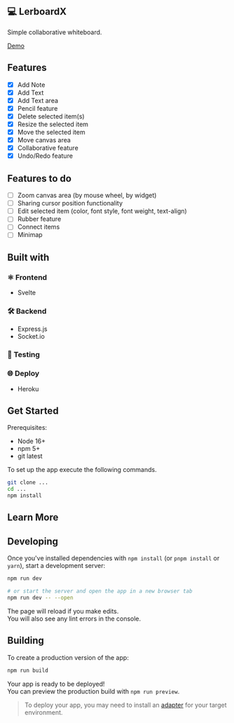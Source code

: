 ## 💻 LerboardX

Simple collaborative whiteboard.

[Demo](https://lerboardx-b0a992ad24b4.herokuapp.com/)

## Features

- [x] Add Note
- [x] Add Text
- [x] Add Text area
- [x] Pencil feature
- [x] Delete selected item(s)
- [x] Resize the selected item
- [x] Move the selected item
- [x] Move canvas area
- [x] Collaborative feature
- [x] Undo/Redo feature

## Features to do

- [ ] Zoom canvas area (by mouse wheel, by widget)
- [ ] Sharing cursor position functionality
- [ ] Edit selected item (color, font style, font weight, text-align)
- [ ] Rubber feature
- [ ] Connect items
- [ ] Minimap

## Built with

### ⚛️ Frontend

- Svelte

### 🛠 Backend

- Express.js
- Socket.io

### 🧪 Testing

### 🌐 Deploy

- Heroku

## Get Started

Prerequisites:

- Node 16+
- npm 5+
- git latest

To set up the app execute the following commands.

```bash
git clone ...
cd ...
npm install
```

## Learn More

## Developing

Once you've installed dependencies with `npm install` (or `pnpm install` or `yarn`), start a development server:

```bash
npm run dev

# or start the server and open the app in a new browser tab
npm run dev -- --open
```

The page will reload if you make edits.\
You will also see any lint errors in the console.

## Building

To create a production version of the app:

```bash
npm run build
```
Your app is ready to be deployed!\
You can preview the production build with `npm run preview`.

> To deploy your app, you may need to install an [adapter](https://kit.svelte.dev/docs/adapters) for your target environment.
